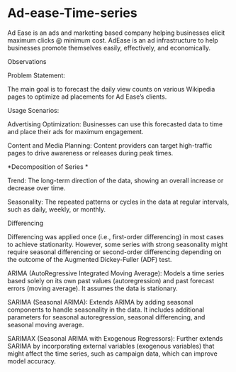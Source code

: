 # Ad-ease-Time-series
Ad Ease is an ads and marketing based company helping businesses elicit maximum clicks @ minimum cost. AdEase is an ad infrastructure to help businesses promote themselves easily, effectively, and economically. 

Observations

Problem Statement:

The main goal is to forecast the daily view counts on various Wikipedia pages to optimize ad placements for Ad Ease’s clients.

Usage Scenarios:

Advertising Optimization: Businesses can use this forecasted data to time and place their ads for maximum engagement.

Content and Media Planning: Content providers can target high-traffic pages to drive awareness or releases during peak times.

*Decomposition of Series *

Trend: The long-term direction of the data, showing an overall increase or decrease over time.

Seasonality: The repeated patterns or cycles in the data at regular intervals, such as daily, weekly, or monthly.

Differencing

Differencing was applied once (i.e., first-order differencing) in most cases to achieve stationarity. However, some series with strong seasonality might require seasonal differencing or second-order differencing depending on the outcome of the Augmented Dickey-Fuller (ADF) test.

ARIMA (AutoRegressive Integrated Moving Average): Models a time series based solely on its own past values (autoregression) and past forecast errors (moving average). It assumes the data is stationary.

SARIMA (Seasonal ARIMA): Extends ARIMA by adding seasonal components to handle seasonality in the data. It includes additional parameters for seasonal autoregression, seasonal differencing, and seasonal moving average.

SARIMAX (Seasonal ARIMA with Exogenous Regressors): Further extends SARIMA by incorporating external variables (exogenous variables) that might affect the time series, such as campaign data, which can improve model accuracy.


